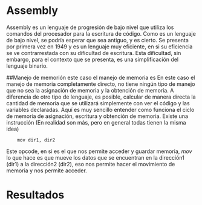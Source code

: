 # Assembly

Assembly es un lenguaje de progresión de bajo nivel que utiliza los comandos del
procesador para la escritura de código. Como es un lenguaje de bajo nivel, se
podría esperar que sea antiguo, y es cierto. Se presenta por primera vez en
1949 y es un lenguaje muy eficiente, en si su eficiencia se ve contrarrestada con 
su dificultad de escritura. Esta dificultad, sin embargo, para el contexto que
se presenta, es una simplificación del lenguaje binario.

##Manejo de memorión este caso el manejo de memoria es
En este caso el manejo de memoria completamente directo, no tiene ningún tipo
de manejo que no sea la asignación de memoria y la obtención de memoria. A
diferencia de otro tipo de lenguaje, es posible, calcular de manera directa la
cantidad de memoria que se utilizará simplemente con ver el código y las
variables declaradas. Aquí es muy sencillo entender como funciona el ciclo de
memoria de asignación, escritura y obtención de memoria. Existe una instrucción 
(En realidad son más, pero en general todas tienen la misma idea)

        mov dir1, dir2

Este opcode, en si es el que nos permite acceder y guardar memoria, _mov_ lo que
hace es que mueve los datos que se encuentran en la dirección1 (dir1) a la
dirección2 (dir2), eso nos permite hacer el movimiento de memoria y nos permite
acceder. 

# Resultados 




    
